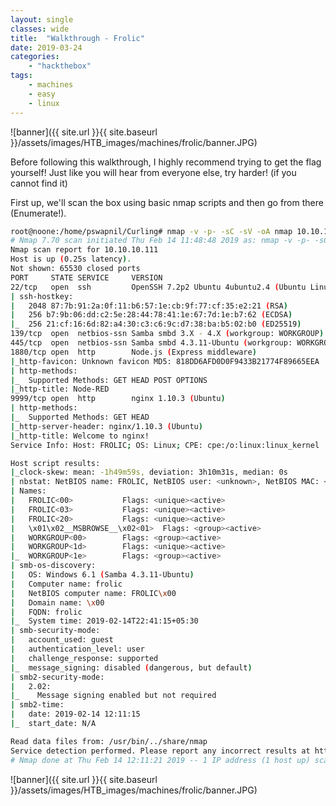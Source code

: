 ```yaml
---
layout: single
classes: wide
title:  "Walkthrough - Frolic"
date: 2019-03-24
categories:
    - "hackthebox"
tags:
    - machines
    - easy
    - linux
---
```


![banner]({{ site.url }}{{ site.baseurl }}/assets/images/HTB_images/machines/frolic/banner.JPG)

Before following this walkthrough, I highly recommend trying to get the flag yourself! Just like you will hear from everyone else, try harder! (if you cannot find it)

First up, we'll scan the box using basic nmap scripts and then go from there (Enumerate!).

```bash
root@noone:/home/pswapnil/Curling# nmap -v -p- -sC -sV -oA nmap 10.10.10.111
# Nmap 7.70 scan initiated Thu Feb 14 11:48:48 2019 as: nmap -v -p- -sC -sV -oA nmap 10.10.10.111
Nmap scan report for 10.10.10.111
Host is up (0.25s latency).
Not shown: 65530 closed ports
PORT     STATE SERVICE     VERSION
22/tcp   open  ssh         OpenSSH 7.2p2 Ubuntu 4ubuntu2.4 (Ubuntu Linux; protocol 2.0)
| ssh-hostkey:
|   2048 87:7b:91:2a:0f:11:b6:57:1e:cb:9f:77:cf:35:e2:21 (RSA)
|   256 b7:9b:06:dd:c2:5e:28:44:78:41:1e:67:7d:1e:b7:62 (ECDSA)
|_  256 21:cf:16:6d:82:a4:30:c3:c6:9c:d7:38:ba:b5:02:b0 (ED25519)
139/tcp  open  netbios-ssn Samba smbd 3.X - 4.X (workgroup: WORKGROUP)
445/tcp  open  netbios-ssn Samba smbd 4.3.11-Ubuntu (workgroup: WORKGROUP)
1880/tcp open  http        Node.js (Express middleware)
|_http-favicon: Unknown favicon MD5: 818DD6AFD0D0F9433B21774F89665EEA
| http-methods:
|_  Supported Methods: GET HEAD POST OPTIONS
|_http-title: Node-RED
9999/tcp open  http        nginx 1.10.3 (Ubuntu)
| http-methods:
|_  Supported Methods: GET HEAD
|_http-server-header: nginx/1.10.3 (Ubuntu)
|_http-title: Welcome to nginx!
Service Info: Host: FROLIC; OS: Linux; CPE: cpe:/o:linux:linux_kernel

Host script results:
|_clock-skew: mean: -1h49m59s, deviation: 3h10m31s, median: 0s
| nbstat: NetBIOS name: FROLIC, NetBIOS user: <unknown>, NetBIOS MAC: <unknown> (unknown)
| Names:
|   FROLIC<00>           Flags: <unique><active>
|   FROLIC<03>           Flags: <unique><active>
|   FROLIC<20>           Flags: <unique><active>
|   \x01\x02__MSBROWSE__\x02<01>  Flags: <group><active>
|   WORKGROUP<00>        Flags: <group><active>
|   WORKGROUP<1d>        Flags: <unique><active>
|_  WORKGROUP<1e>        Flags: <group><active>
| smb-os-discovery:
|   OS: Windows 6.1 (Samba 4.3.11-Ubuntu)
|   Computer name: frolic
|   NetBIOS computer name: FROLIC\x00
|   Domain name: \x00
|   FQDN: frolic
|_  System time: 2019-02-14T22:41:15+05:30
| smb-security-mode:
|   account_used: guest
|   authentication_level: user
|   challenge_response: supported
|_  message_signing: disabled (dangerous, but default)
| smb2-security-mode:
|   2.02:
|_    Message signing enabled but not required
| smb2-time:
|   date: 2019-02-14 12:11:15
|_  start_date: N/A

Read data files from: /usr/bin/../share/nmap
Service detection performed. Please report any incorrect results at https://nmap.org/submit/ .
# Nmap done at Thu Feb 14 12:11:21 2019 -- 1 IP address (1 host up) scanned in 1353.08 seconds
```

![banner]({{ site.url }}{{ site.baseurl }}/assets/images/HTB_images/machines/frolic/banner.JPG)
